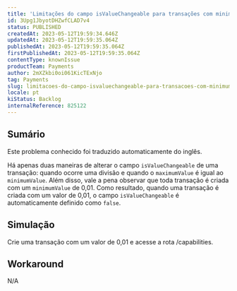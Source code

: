 ```yaml
---
title: 'Limitações do campo isValueChangeable para transações com minimumValue de 0,01'
id: 3Upg1JbyotDHZwfCLAD7v4
status: PUBLISHED
createdAt: 2023-05-12T19:59:34.646Z
updatedAt: 2023-05-12T19:59:35.064Z
publishedAt: 2023-05-12T19:59:35.064Z
firstPublishedAt: 2023-05-12T19:59:35.064Z
contentType: knownIssue
productTeam: Payments
author: 2mXZkbi0oi061KicTExNjo
tag: Payments
slug: limitacoes-do-campo-isvaluechangeable-para-transacoes-com-minimumvalue-de-001
locale: pt
kiStatus: Backlog
internalReference: 825122
---
```


## Sumário

<div class="alert alert-info">
  <p>Este problema conhecido foi traduzido automaticamente do inglês.</p>
</div>


Há apenas duas maneiras de alterar o campo `isValueChangeable` de uma transação: quando ocorre uma divisão e quando o `maximumValue` é igual ao `minimumValue`. Além disso, vale a pena observar que toda transação é criada com um `minimumValue` de 0,01. Como resultado, quando uma transação é criada com um valor de 0,01, o campo `isValueChangeable` é automaticamente definido como `false`.

## Simulação


Crie uma transação com um valor de 0,01 e acesse a rota /capabilities.



## Workaround


N/A





